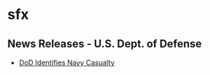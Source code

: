 # sfx

## News Releases - U.S. Dept. of Defense
- [DoD Identifies Navy Casualty](http://www.defense.gov/News/News-Releases/News-Release-View/Article/784079/dod-identifies-navy-casualty)


